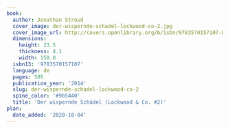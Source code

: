 ```yaml
---
book:
  author: Jonathan Stroud
  cover_image: der-wispernde-schadel-lockwood-co-2.jpg
  cover_image_url: http://covers.openlibrary.org/b/isbn/9783570157107-L.jpg
  dimensions:
    height: 23.5
    thickness: 4.1
    width: 150.0
  isbn13: '9783570157107'
  language: de
  pages: 505
  publication_year: '2014'
  slug: der-wispernde-schadel-lockwood-co-2
  spine_color: '#9b5440'
  title: 'Der wispernde Schädel (Lockwood & Co. #2)'
plan:
  date_added: '2020-10-04'
---
```

